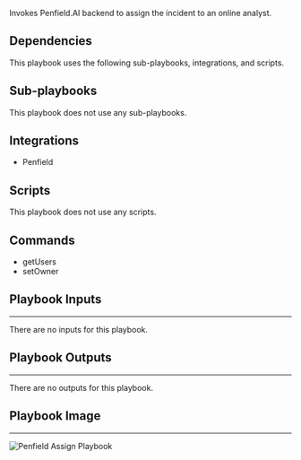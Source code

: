 Invokes Penfield.AI backend to assign the incident to an online analyst.

## Dependencies
This playbook uses the following sub-playbooks, integrations, and scripts.

## Sub-playbooks
This playbook does not use any sub-playbooks.

## Integrations
* Penfield

## Scripts
This playbook does not use any scripts.

## Commands
* getUsers
* setOwner

## Playbook Inputs
---
There are no inputs for this playbook.

## Playbook Outputs
---
There are no outputs for this playbook.

## Playbook Image
---
![Penfield Assign Playbook](https://raw.githubusercontent.com/cvescan/cvescan/21bd874b23f776e5e9706a8e2125b9d8b78e3224/docs/images/playbooks/Penfield_Assign.png)
